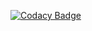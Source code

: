 [![Codacy Badge](https://api.codacy.com/project/badge/Grade/cc98933463c54a0382b828022f5c3ef7)](https://app.codacy.com/manual/GeorgeKariuki7205/Comviva-User-Access-Management?utm_source=github.com&utm_medium=referral&utm_content=GeorgeKariuki7205/Comviva-User-Access-Management&utm_campaign=Badge_Grade_Settings)

